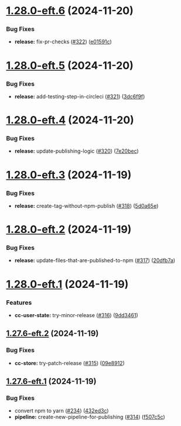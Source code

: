 # [1.28.0-eft.6](https://github.com/webex/widgets/compare/1.28.0-eft.5...1.28.0-eft.6) (2024-11-20)


### Bug Fixes

* **release:** fix-pr-checks ([#322](https://github.com/webex/widgets/issues/322)) ([e01591c](https://github.com/webex/widgets/commit/e01591cf4ac6422ec72292d81ebda401e8ae824e))

# [1.28.0-eft.5](https://github.com/webex/widgets/compare/1.28.0-eft.4...1.28.0-eft.5) (2024-11-20)


### Bug Fixes

* **release:** add-testing-step-in-circleci ([#321](https://github.com/webex/widgets/issues/321)) ([3dc6f9f](https://github.com/webex/widgets/commit/3dc6f9f32de7b4cea6492bd2ed1a9137ac92494e))

# [1.28.0-eft.4](https://github.com/webex/widgets/compare/1.28.0-eft.3...1.28.0-eft.4) (2024-11-20)


### Bug Fixes

* **release:** update-publishing-logic ([#320](https://github.com/webex/widgets/issues/320)) ([7e20bec](https://github.com/webex/widgets/commit/7e20bec25353fd59fb808b77f305e11a483f04c7))

# [1.28.0-eft.3](https://github.com/webex/widgets/compare/1.28.0-eft.2...1.28.0-eft.3) (2024-11-19)


### Bug Fixes

* **release:** create-tag-without-npm-publish ([#318](https://github.com/webex/widgets/issues/318)) ([5d0a65e](https://github.com/webex/widgets/commit/5d0a65e15eb038f8b2f4edda2867ae91e60887f4))

# [1.28.0-eft.2](https://github.com/webex/widgets/compare/1.28.0-eft.1...1.28.0-eft.2) (2024-11-19)


### Bug Fixes

* **release:** update-files-that-are-published-to-npm ([#317](https://github.com/webex/widgets/issues/317)) ([20dfb7a](https://github.com/webex/widgets/commit/20dfb7a14c150fe3b15012ecdbf75050d87615d4))

# [1.28.0-eft.1](https://github.com/webex/widgets/compare/1.27.6-eft.2...1.28.0-eft.1) (2024-11-19)


### Features

* **cc-user-state:** try-minor-release ([#316](https://github.com/webex/widgets/issues/316)) ([9dd3461](https://github.com/webex/widgets/commit/9dd34613903651187d040240327f14792a3d882e))

## [1.27.6-eft.2](https://github.com/webex/widgets/compare/1.27.6-eft.1...1.27.6-eft.2) (2024-11-19)


### Bug Fixes

* **cc-store:** try-patch-release ([#315](https://github.com/webex/widgets/issues/315)) ([09e8912](https://github.com/webex/widgets/commit/09e89126c4570c6b4d8a28e9c94de40aa38f0c75))

## [1.27.6-eft.1](https://github.com/webex/widgets/compare/v1.27.5...1.27.6-eft.1) (2024-11-19)


### Bug Fixes

* convert npm to yarn ([#234](https://github.com/webex/widgets/issues/234)) ([432ed3c](https://github.com/webex/widgets/commit/432ed3cc1b2521f69cd9383cd0dbefad8f0a2eee))
* **pipeline:** create-new-pipeline-for-publishing ([#314](https://github.com/webex/widgets/issues/314)) ([f507c5c](https://github.com/webex/widgets/commit/f507c5c55f9a04c40889fa6fe4183748e3f906c2))
